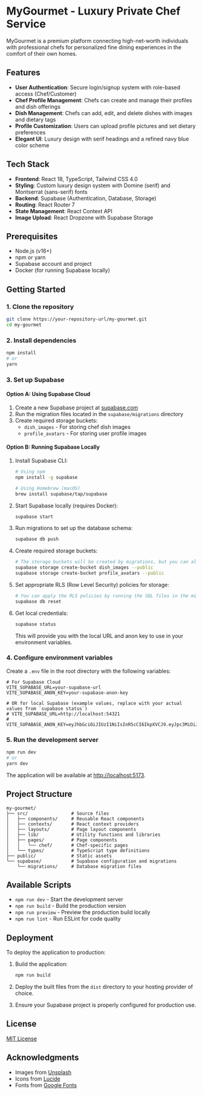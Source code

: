 # MyGourmet - Luxury Private Chef Service

MyGourmet is a premium platform connecting high-net-worth individuals with professional chefs for personalized fine dining experiences in the comfort of their own homes.

## Features

- **User Authentication**: Secure login/signup system with role-based access (Chef/Customer)
- **Chef Profile Management**: Chefs can create and manage their profiles and dish offerings
- **Dish Management**: Chefs can add, edit, and delete dishes with images and dietary tags
- **Profile Customization**: Users can upload profile pictures and set dietary preferences
- **Elegant UI**: Luxury design with serif headings and a refined navy blue color scheme

## Tech Stack

- **Frontend**: React 18, TypeScript, Tailwind CSS 4.0
- **Styling**: Custom luxury design system with Domine (serif) and Montserrat (sans-serif) fonts
- **Backend**: Supabase (Authentication, Database, Storage)
- **Routing**: React Router 7
- **State Management**: React Context API
- **Image Upload**: React Dropzone with Supabase Storage

## Prerequisites

- Node.js (v16+)
- npm or yarn
- Supabase account and project
- Docker (for running Supabase locally)

## Getting Started

### 1. Clone the repository

```bash
git clone https://your-repository-url/my-gourmet.git
cd my-gourmet
```

### 2. Install dependencies

```bash
npm install
# or
yarn
```

### 3. Set up Supabase

#### Option A: Using Supabase Cloud

1. Create a new Supabase project at [supabase.com](https://supabase.com)
2. Run the migration files located in the `supabase/migrations` directory
3. Create required storage buckets:
   - `dish_images` - For storing chef dish images
   - `profile_avatars` - For storing user profile images

#### Option B: Running Supabase Locally

1. Install Supabase CLI:
   ```bash
   # Using npm
   npm install -g supabase
   
   # Using Homebrew (macOS)
   brew install supabase/tap/supabase
   ```

2. Start Supabase locally (requires Docker):
   ```bash
   supabase start
   ```

3. Run migrations to set up the database schema:
   ```bash
   supabase db push
   ```

4. Create required storage buckets:
   ```bash
   # The storage buckets will be created by migrations, but you can also create them manually:
   supabase storage create-bucket dish_images --public
   supabase storage create-bucket profile_avatars --public
   ```

5. Set appropriate RLS (Row Level Security) policies for storage:
   ```bash
   # You can apply the RLS policies by running the SQL files in the migrations directory:
   supabase db reset
   ```

6. Get local credentials:
   ```bash
   supabase status
   ```
   This will provide you with the local URL and anon key to use in your environment variables.

### 4. Configure environment variables

Create a `.env` file in the root directory with the following variables:

```
# For Supabase Cloud
VITE_SUPABASE_URL=your-supabase-url
VITE_SUPABASE_ANON_KEY=your-supabase-anon-key

# OR for local Supabase (example values, replace with your actual values from `supabase status`)
# VITE_SUPABASE_URL=http://localhost:54321
# VITE_SUPABASE_ANON_KEY=eyJhbGciOiJIUzI1NiIsInR5cCI6IkpXVCJ9.eyJpc3MiOiJzdXBhYmFzZS1kZW1vIiwicm9sZSI6ImFub24iLCJleHAiOjE5ODM4MTI5OTZ9.CRXP1A7WOeoJeXxjNni43kdQwgnWNReilDMblYTn_I0
```

### 5. Run the development server

```bash
npm run dev
# or
yarn dev
```

The application will be available at [http://localhost:5173](http://localhost:5173).

## Project Structure

```
my-gourmet/
├── src/                # Source files
│   ├── components/     # Reusable React components
│   ├── contexts/       # React context providers
│   ├── layouts/        # Page layout components
│   ├── lib/            # Utility functions and libraries
│   ├── pages/          # Page components
│   │   └── chef/       # Chef-specific pages
│   └── types/          # TypeScript type definitions
├── public/             # Static assets
└── supabase/           # Supabase configuration and migrations
    └── migrations/     # Database migration files
```

## Available Scripts

- `npm run dev` - Start the development server
- `npm run build` - Build the production version
- `npm run preview` - Preview the production build locally
- `npm run lint` - Run ESLint for code quality

## Deployment

To deploy the application to production:

1. Build the application:
   ```bash
   npm run build
   ```

2. Deploy the built files from the `dist` directory to your hosting provider of choice.

3. Ensure your Supabase project is properly configured for production use.

## License

[MIT License](LICENSE)

## Acknowledgments

- Images from [Unsplash](https://unsplash.com/)
- Icons from [Lucide](https://lucide.dev/)
- Fonts from [Google Fonts](https://fonts.google.com/)
